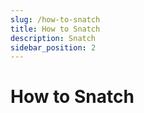 ```yaml
---
slug: /how-to-snatch
title: How to Snatch
description: Snatch
sidebar_position: 2
---
```

# How to Snatch